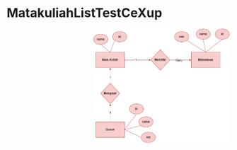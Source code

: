 # MatakuliahListTestCeXup



<img align="right" alt="GIF" src="https://github.com/azwarbahar/MatakuliahListTestCeXup/blob/master/image_erd.png?raw=true" width="308" height="258" />

